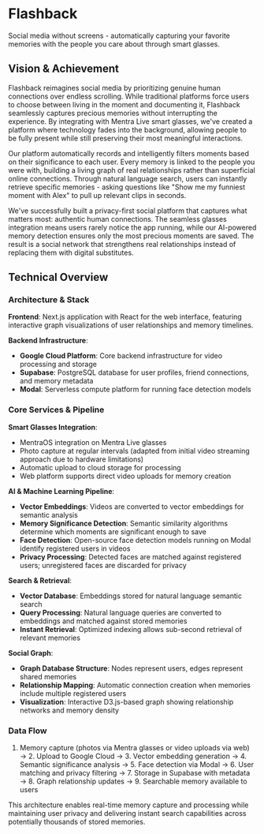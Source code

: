 # Flashback

Social media without screens - automatically capturing your favorite memories with the people you care about through smart glasses.

## Vision & Achievement

Flashback reimagines social media by prioritizing genuine human connections over endless scrolling. While traditional platforms force users to choose between living in the moment and documenting it, Flashback seamlessly captures precious memories without interrupting the experience. By integrating with Mentra Live smart glasses, we've created a platform where technology fades into the background, allowing people to be fully present while still preserving their most meaningful interactions.

Our platform automatically records and intelligently filters moments based on their significance to each user. Every memory is linked to the people you were with, building a living graph of real relationships rather than superficial online connections. Through natural language search, users can instantly retrieve specific memories - asking questions like "Show me my funniest moment with Alex" to pull up relevant clips in seconds.

We've successfully built a privacy-first social platform that captures what matters most: authentic human connections. The seamless glasses integration means users rarely notice the app running, while our AI-powered memory detection ensures only the most precious moments are saved. The result is a social network that strengthens real relationships instead of replacing them with digital substitutes.

## Technical Overview

### Architecture & Stack

**Frontend**: Next.js application with React for the web interface, featuring interactive graph visualizations of user relationships and memory timelines.

**Backend Infrastructure**:
- **Google Cloud Platform**: Core backend infrastructure for video processing and storage
- **Supabase**: PostgreSQL database for user profiles, friend connections, and memory metadata
- **Modal**: Serverless compute platform for running face detection models

### Core Services & Pipeline

**Smart Glasses Integration**:
- MentraOS integration on Mentra Live glasses
- Photo capture at regular intervals (adapted from initial video streaming approach due to hardware limitations)
- Automatic upload to cloud storage for processing
- Web platform supports direct video uploads for memory creation

**AI & Machine Learning Pipeline**:
- **Vector Embeddings**: Videos are converted to vector embeddings for semantic analysis
- **Memory Significance Detection**: Semantic similarity algorithms determine which moments are significant enough to save
- **Face Detection**: Open-source face detection models running on Modal identify registered users in videos
- **Privacy Processing**: Detected faces are matched against registered users; unregistered faces are discarded for privacy

**Search & Retrieval**:
- **Vector Database**: Embeddings stored for natural language semantic search
- **Query Processing**: Natural language queries are converted to embeddings and matched against stored memories
- **Instant Retrieval**: Optimized indexing allows sub-second retrieval of relevant memories

**Social Graph**:
- **Graph Database Structure**: Nodes represent users, edges represent shared memories
- **Relationship Mapping**: Automatic connection creation when memories include multiple registered users
- **Visualization**: Interactive D3.js-based graph showing relationship networks and memory density

### Data Flow

1. Memory capture (photos via Mentra glasses or video uploads via web) → 2. Upload to Google Cloud → 3. Vector embedding generation → 4. Semantic significance analysis → 5. Face detection via Modal → 6. User matching and privacy filtering → 7. Storage in Supabase with metadata → 8. Graph relationship updates → 9. Searchable memory available to users

This architecture enables real-time memory capture and processing while maintaining user privacy and delivering instant search capabilities across potentially thousands of stored memories.